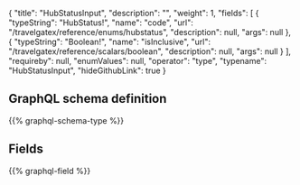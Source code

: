 {
  "title": "HubStatusInput",
  "description": "",
  "weight": 1,
  "fields": [
    {
      "typeString": "HubStatus!",
      "name": "code",
      "url": "/travelgatex/reference/enums/hubstatus",
      "description": null,
      "args": null
    },
    {
      "typeString": "Boolean!",
      "name": "isInclusive",
      "url": "/travelgatex/reference/scalars/boolean",
      "description": null,
      "args": null
    }
  ],
  "requireby": null,
  "enumValues": null,
  "operator": "type",
  "typename": "HubStatusInput",
  "hideGithubLink": true
}
## GraphQL schema definition

{{% graphql-schema-type %}}

## Fields

{{% graphql-field %}}
